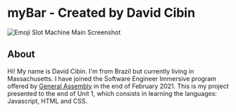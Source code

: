 # myBar - Created by David Cibin
 
![Emoji Slot Machine Main Screenshot](/images/landing-page.jpg)

## About
 
Hi! My name is David Cibin. I'm from Brazil but currently living in Massachusetts. I have joined the Software Engineer Immersive program offered by [General Assembly](https://www.generalassemb.ly) in the end of February 2021. This is my project presented to the end of Unit 1, which consists in learning the languages: Javascript, HTML and CSS.
 